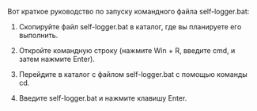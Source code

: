 Вот краткое руководство по запуску командного файла self-logger.bat:

  1. Скопируйте файл self-logger.bat в каталог, где вы планируете его выполнить.

  2. Откройте командную строку (нажмите Win + R, введите cmd, и затем нажмите Enter).

  3. Перейдите в каталог с файлом self-logger.bat с помощью команды cd.

  4. Введите self-logger.bat и нажмите клавишу Enter.